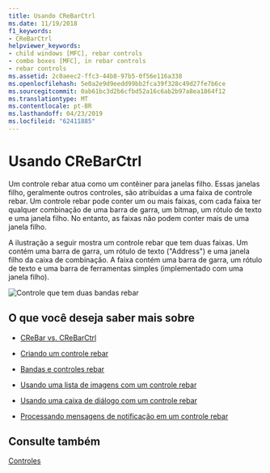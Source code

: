 ```yaml
---
title: Usando CReBarCtrl
ms.date: 11/19/2018
f1_keywords:
- CReBarCtrl
helpviewer_keywords:
- child windows [MFC], rebar controls
- combo boxes [MFC], in rebar controls
- rebar controls
ms.assetid: 2c0aeec2-ffc3-44b8-97b5-0f56e116a338
ms.openlocfilehash: 5e0a2e9d9eedd99bb2fca39f328c49d27fe7b6ce
ms.sourcegitcommit: 0ab61bc3d2b6cfbd52a16c6ab2b97a8ea1864f12
ms.translationtype: MT
ms.contentlocale: pt-BR
ms.lasthandoff: 04/23/2019
ms.locfileid: "62411885"
---
```

# <a name="using-crebarctrl"></a>Usando CReBarCtrl

Um controle rebar atua como um contêiner para janelas filho. Essas janelas filho, geralmente outros controles, são atribuídas a uma faixa de controle rebar. Um controle rebar pode conter um ou mais faixas, com cada faixa ter qualquer combinação de uma barra de garra, um bitmap, um rótulo de texto e uma janela filho. No entanto, as faixas não podem conter mais de uma janela filho.

A ilustração a seguir mostra um controle rebar que tem duas faixas. Um contém uma barra de garra, um rótulo de texto ("Address") e uma janela filho da caixa de combinação. A faixa contém uma barra de garra, um rótulo de texto e uma barra de ferramentas simples (implementado com uma janela filho).

![Controle que tem duas bandas rebar](../mfc/media/vc4ruz1.gif "controle que tem duas bandas Rebar")

## <a name="what-do-you-want-to-know-more-about"></a>O que você deseja saber mais sobre

- [CReBar vs. CReBarCtrl](../mfc/crebar-vs-crebarctrl.md)

- [Criando um controle rebar](../mfc/creating-a-rebar-control.md)

- [Bandas e controles rebar](../mfc/rebar-controls-and-bands.md)

- [Usando uma lista de imagens com um controle rebar](../mfc/using-an-image-list-with-a-rebar-control.md)

- [Usando uma caixa de diálogo com um controle rebar](../mfc/using-a-dialog-bar-with-a-rebar-control.md)

- [Processando mensagens de notificação em um controle rebar](../mfc/processing-notification-messages-in-a-rebar-control.md)

## <a name="see-also"></a>Consulte também

[Controles](../mfc/controls-mfc.md)
